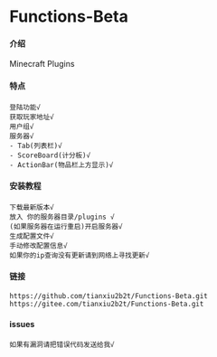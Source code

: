 # Functions-Beta

#### 介绍
Minecraft Plugins

#### 特点
    
    登陆功能√
    获取玩家地址√
    用户组√
    服务器√
    - Tab(列表栏)√
    - ScoreBoard(计分板)√
    - ActionBar(物品栏上方显示)√

#### 安装教程

    下载最新版本√
    放入 你的服务器目录/plugins √
    (如果服务器在运行重启)开启服务器√
    生成配置文件√
    手动修改配置信息√
    如果你的ip查询没有更新请到网络上寻找更新√

#### 链接
    https://github.com/tianxiu2b2t/Functions-Beta.git
    https://gitee.com/tianxiu2b2t/Functions-Beta.git

#### issues
    
    如果有漏洞请把错误代码发送给我√
